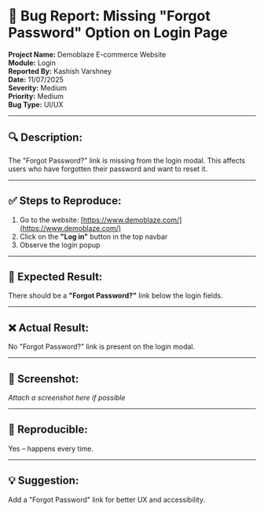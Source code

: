 # 🐞 Bug Report: Missing "Forgot Password" Option on Login Page

**Project Name:** Demoblaze E-commerce Website  
**Module:** Login  
**Reported By:** Kashish Varshney  
**Date:** 11/07/2025  
**Severity:** Medium  
**Priority:** Medium  
**Bug Type:** UI/UX

---

## 🔍 Description:
The "Forgot Password?" link is missing from the login modal. This affects users who have forgotten their password and want to reset it.

---

## ✅ Steps to Reproduce:
1. Go to the website: [https://www.demoblaze.com/](https://www.demoblaze.com/)
2. Click on the **"Log in"** button in the top navbar
3. Observe the login popup

---

## 🧪 Expected Result:
There should be a **"Forgot Password?"** link below the login fields.

---

## ❌ Actual Result:
No "Forgot Password?" link is present on the login modal.

---

## 📸 Screenshot:
*Attach a screenshot here if possible*

---

## 🔁 Reproducible:
Yes – happens every time.

---

## 💡 Suggestion:
Add a "Forgot Password" link for better UX and accessibility.
